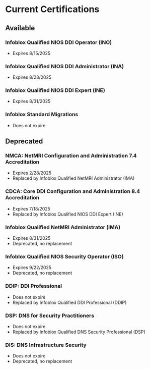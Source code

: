 # Current Certifications

## Available
### Infoblox Qualified NIOS DDI Operator (INO)
* Expires 8/15/2025

### Infoblox Qualified NIOS DDI Administrator (INA)
* Expires 8/23/2025

### Infoblox Qualified NIOS DDI Expert (INE)
* Expires 8/31/2025

### Infoblox Standard Migrations
* Does not expire


## Deprecated
### NMCA: NetMRI Configuration and Administration 7.4 Accreditation
* Expires 2/28/2025
* Replaced by Infoblox Qualified NetMRI Administrator (IMA)

### CDCA: Core DDI Configuration and Administration 8.4 Accreditation
* Expires 7/18/2025
* Replaced by Infoblox Qualified NIOS DDI Expert (INE)

### Infoblox Qualified NetMRI Administrator (IMA)
* Expires 8/31/2025
* Deprecated, no replacement

### Infoblox Qualified NIOS Security Operator (ISO)
* Expires 9/22/2025
* Deprecated, no replacement

### DDIP: DDI Professional
* Does not expire
* Replaced by Infoblox Qualified DDI Professional (DDIP)

### DSP: DNS for Security Practitioners
* Does not expire
* Replaced by Infoblox Qualified DNS Security Professional (DSP)

### DIS: DNS Infrastructure Security
* Does not expire
* Deprecated, no replacement




